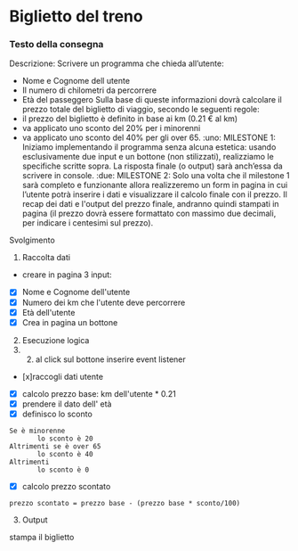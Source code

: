 # Biglietto del treno

### Testo della consegna
Descrizione:
Scrivere un programma che chieda all’utente:
- Nome e Cognome dell utente
- Il numero di chilometri da percorrere
- Età del passeggero
Sulla base di queste informazioni dovrà calcolare il prezzo totale del biglietto di viaggio, secondo le seguenti regole:
- il prezzo del biglietto è definito in base ai km (0.21 € al km)
- va applicato uno sconto del 20% per i minorenni
- va applicato uno sconto del 40% per gli over 65.
:uno: MILESTONE 1:
Iniziamo implementando il programma senza alcuna estetica: usando esclusivamente due input e un bottone (non stilizzati), realizziamo le specifiche scritte sopra. La risposta finale (o output) sarà anch’essa da scrivere in console.
:due: MILESTONE 2:
Solo una volta che il milestone 1 sarà completo e funzionante allora realizzeremo un form in pagina in cui l’utente potrà inserire i dati e visualizzare il calcolo finale con il prezzo.
Il recap dei dati e l'output del prezzo finale, andranno quindi stampati in pagina (il prezzo dovrà essere formattato con massimo due decimali, per indicare i centesimi sul prezzo).

Svolgimento

1. Raccolta dati
-  creare in pagina 3 input:
 - [x] Nome e Cognome dell'utente
 - [x] Numero dei km che l'utente deve percorrere
 - [x] Età dell'utente 
 - [x] Crea in pagina un bottone 

2. Esecuzione logica
2. 2. al click sul bottone inserire event listener
- [x]raccogli dati utente
- [x] calcolo prezzo base: km dell'utente * 0.21
- [x] prendere il dato dell' età
- [x] definisco lo sconto
 
 ```
 Se è minorenne
        lo sconto è 20
Altrimenti se è over 65 
        lo sconto è 40
Altrimenti 
        lo sconto è 0
  ```
- [x] calcolo prezzo scontato

```
prezzo scontato = prezzo base - (prezzo base * sconto/100)
```


  3. Output

  stampa il biglietto
